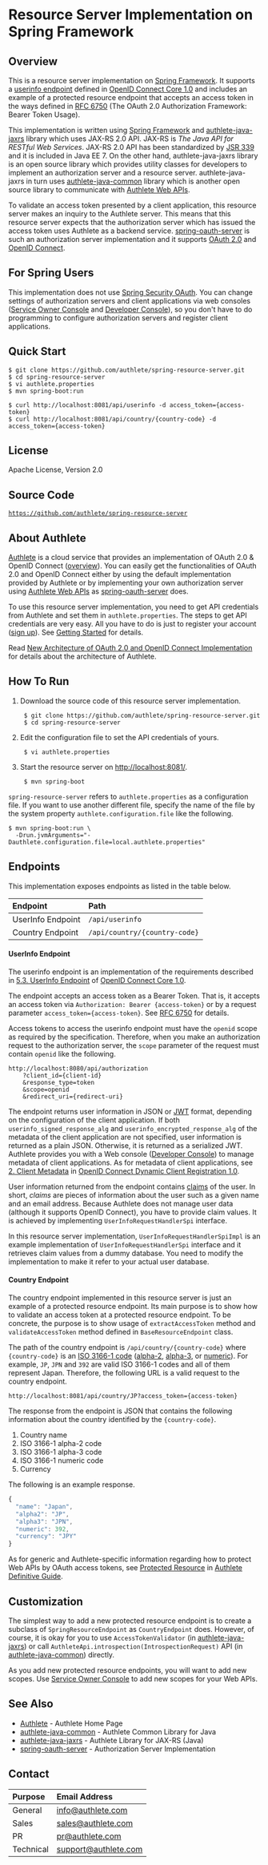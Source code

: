 Resource Server Implementation on Spring Framework
==================================================

Overview
--------

This is a resource server implementation on [Spring Framework][29].
It supports a [userinfo endpoint][1] defined in
[OpenID Connect Core 1.0][2] and includes an example of a protected
resource endpoint that accepts an access token in the ways defined
in [RFC 6750][3] (The OAuth 2.0 Authorization Framework: Bearer
Token Usage).

This implementation is written using [Spring Framework][29] and
[authlete-java-jaxrs][4] library which uses JAX-RS 2.0 API. JAX-RS
is _The Java API for RESTful Web Services_. JAX-RS 2.0 API has been
standardized by [JSR 339][5] and it is included in Java EE 7. On the
other hand, authlete-java-jaxrs library is an open source library
which provides utility classes for developers to implement an
authorization server and a resource server. authlete-java-jaxrs in
turn uses [authlete-java-common][6] library which is another open
source library to communicate with [Authlete Web APIs][7].

To validate an access token presented by a client application, this
resource server makes an inquiry to the Authlete server. This means
that this resource server expects that the authorization server which
has issued the access token uses Authlete as a backend service.
[spring-oauth-server][8] is such an authorization server implementation
and it supports [OAuth 2.0][9] and [OpenID Connect][10].


For Spring Users
----------------

This implementation does not use [Spring Security OAuth][30]. You can
change settings of authorization servers and client applications via
web consoles ([Service Owner Console][28] and [Developer Console][19]),
so you don't have to do programming to configure authorization servers
and register client applications.


Quick Start
-----------

    $ git clone https://github.com/authlete/spring-resource-server.git
    $ cd spring-resource-server
    $ vi authlete.properties
    $ mvn spring-boot:run

    $ curl http://localhost:8081/api/userinfo -d access_token={access-token}
    $ curl http://localhost:8081/api/country/{country-code} -d access_token={access-token}


License
-------

  Apache License, Version 2.0


Source Code
-----------

  <code>https://github.com/authlete/spring-resource-server</code>


About Authlete
--------------

[Authlete][11] is a cloud service that provides an implementation of OAuth 2.0
& OpenID Connect ([overview][12]). You can easily get the functionalities of
OAuth 2.0 and OpenID Connect either by using the default implementation
provided by Authlete or by implementing your own authorization server using
[Authlete Web APIs][7] as [spring-oauth-server][8] does.

To use this resource server implementation, you need to get API credentials
from Authlete and set them in `authlete.properties`. The steps to get API
credentials are very easy. All you have to do is just to register your account
([sign up][13]). See [Getting Started][14] for details.

Read [New Architecture of OAuth 2.0 and OpenID Connect Implementation][31]
for details about the architecture of Authlete.


How To Run
----------

1. Download the source code of this resource server implementation.

        $ git clone https://github.com/authlete/spring-resource-server.git
        $ cd spring-resource-server

2. Edit the configuration file to set the API credentials of yours.

        $ vi authlete.properties

3. Start the resource server on [http://localhost:8081/][15].

        $ mvn spring-boot

`spring-resource-server` refers to `authlete.properties` as a configuration file.
If you want to use another different file, specify the name of the file by
the system property `authlete.configuration.file` like the following.

    $ mvn spring-boot:run \
      -Drun.jvmArguments="-Dauthlete.configuration.file=local.authlete.properties"


Endpoints
---------

This implementation exposes endpoints as listed in the table below.

| Endpoint          | Path                          |
|:------------------|:------------------------------|
| UserInfo Endpoint | `/api/userinfo`               |
| Country Endpoint  | `/api/country/{country-code}` |


#### UserInfo Endpoint

The userinfo endpoint is an implementation of the requirements described in
[5.3. UserInfo Endpoint][1] of [OpenID Connect Core 1.0][2].

The endpoint accepts an access token as a Bearer Token. That is, it accepts
an access token via `Authorization: Bearer {access-token}` or by a request
parameter `access_token={access-token}`. See [RFC 6750][20] for details.

Access tokens to access the userinfo endpoint must have the `openid` scope
as required by the specification. Therefore, when you make an authorization
request to the authorization server, the `scope` parameter of the request
must contain `openid` like the following.

    http://localhost:8080/api/authorization
        ?client_id={client-id}
        &response_type=token
        &scope=openid
        &redirect_uri={redirect-uri}

The endpoint returns user information in JSON or [JWT][18] format, depending
on the configuration of the client application. If both
`userinfo_signed_response_alg` and `userinfo_encrypted_response_alg` of
the metadata of the client application are not specified, user information
is returned as a plain JSON. Otherwise, it is returned as a serialized JWT.
Authlete provides you with a Web console ([Developer Console][19]) to manage
metadata of client applications. As for metadata of client applications, see
[2. Client Metadata][21] in [OpenID Connect Dynamic Client Registration 1.0][22].

User information returned from the endpoint contains [claims][27] of the user.
In short, _claims_ are pieces of information about the user such as a given
name and an email address. Because Authlete does not manage user data (although
it supports OpenID Connect), you have to provide claim values. It is achieved
by implementing `UserInfoRequestHandlerSpi` interface.

In this resource server implementation, `UserInfoRequestHandlerSpiImpl` is
an example implementation of `UserInfoRequestHandlerSpi` interface and it
retrieves claim values from a dummy database. You need to modify the
implementation to make it refer to your actual user database.


#### Country Endpoint

The country endpoint implemented in this resource server is just an example
of a protected resource endpoint. Its main purpose is to show how to validate
an access token at a protected resource endpoint. To be concrete, the purpose
is to show usage of `extractAccessToken` method and `validateAccessToken`
method defined in `BaseResourceEndpoint` class.

The path of the country endpoint is `/api/country/{country-code}` where
`{country-code}` is an [ISO 3166-1 code][23] ([alpha-2][24], [alpha-3][25],
or [numeric][26]). For example, `JP`, `JPN` and `392` are valid ISO 3166-1
codes and all of them represent Japan. Therefore, the following URL is a
valid request to the country endpoint.

    http://localhost:8081/api/country/JP?access_token={access-token}

The response from the endpoint is JSON that contains the following information
about the country identified by the `{country-code}`.

  1. Country name
  2. ISO 3166-1 alpha-2 code
  3. ISO 3166-1 alpha-3 code
  4. ISO 3166-1 numeric code
  5. Currency

The following is an example response.

```javascript
{
  "name": "Japan",
  "alpha2": "JP",
  "alpha3": "JPN",
  "numeric": 392,
  "currency": "JPY"
}
```

As for generic and Authlete-specific information regarding how to protect
Web APIs by OAuth access tokens, see [Protected Resource][16] in
[Authlete Definitive Guide][17].


Customization
-------------

The simplest way to add a new protected resource endpoint is to create a
subclass of `SpringResourceEndpoint` as `CountryEndpoint` does. However,
of course, it is okay for you to use `AccessTokenValidator` (in
[authlete-java-jaxrs][4]) or call
`AuthleteApi.introspection(IntrospectionRequest)` API (in
[authlete-java-common][6]) directly.

As you add new protected resource endpoints, you will want to add new scopes.
Use [Service Owner Console][28] to add new scopes for your Web APIs.


See Also
--------

- [Authlete][11] - Authlete Home Page
- [authlete-java-common][6] - Authlete Common Library for Java
- [authlete-java-jaxrs][4] - Authlete Library for JAX-RS (Java)
- [spring-oauth-server][8] - Authorization Server Implementation


Contact
-------

| Purpose   | Email Address        |
|:----------|:---------------------|
| General   | info@authlete.com    |
| Sales     | sales@authlete.com   |
| PR        | pr@authlete.com      |
| Technical | support@authlete.com |


[1]: http://openid.net/specs/openid-connect-core-1_0.html#UserInfo
[2]: http://openid.net/specs/openid-connect-core-1_0.html
[3]: http://tools.ietf.org/html/rfc6750
[4]: https://github.com/authlete/authlete-java-jaxrs
[5]: https://jcp.org/en/jsr/detail?id=339
[6]: https://github.com/authlete/authlete-java-common
[7]: https://www.authlete.com/documents/apis
[8]: https://github.com/authlete/spring-oauth-server
[9]: http://tools.ietf.org/html/rfc6749
[10]: http://openid.net/connect/
[11]: https://www.authlete.com/
[12]: https://www.authlete.com/documents/overview
[13]: https://so.authlete.com/accounts/signup
[14]: https://www.authlete.com/documents/getting_started
[15]: http://localhost:8081/
[16]: https://www.authlete.com/documents/definitive_guide/protected_resource
[17]: https://www.authlete.com/documents/definitive_guide
[18]: http://tools.ietf.org/html/rfc7519
[19]: https://www.authlete.com/documents/cd_console
[20]: http://tools.ietf.org/html/rfc6750
[21]: http://openid.net/specs/openid-connect-registration-1_0.html#ClientMetadata
[22]: http://openid.net/specs/openid-connect-registration-1_0.html
[23]: http://en.wikipedia.org/wiki/ISO_3166-1
[24]: http://en.wikipedia.org/wiki/ISO_3166-1_alpha-2
[25]: http://en.wikipedia.org/wiki/ISO_3166-1_alpha-3
[26]: http://en.wikipedia.org/wiki/ISO_3166-1_numeric
[27]: http://openid.net/specs/openid-connect-core-1_0.html#Claims
[28]: https://www.authlete.com/documents/so_console
[29]: https://spring.io/
[30]: http://projects.spring.io/spring-security-oauth/
[31]: https://medium.com/@darutk/new-architecture-of-oauth-2-0-and-openid-connect-implementation-18f408f9338d